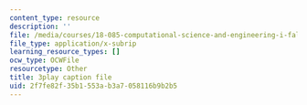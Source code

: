 ```yaml
---
content_type: resource
description: ''
file: /media/courses/18-085-computational-science-and-engineering-i-fall-2008/2f7fe82f35b1553ab3a7058116b9b2b5_Vw4Gw9No008.vtt
file_type: application/x-subrip
learning_resource_types: []
ocw_type: OCWFile
resourcetype: Other
title: 3play caption file
uid: 2f7fe82f-35b1-553a-b3a7-058116b9b2b5
---
```

